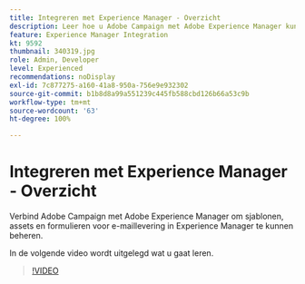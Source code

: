 ```yaml
---
title: Integreren met Experience Manager - Overzicht
description: Leer hoe u Adobe Campaign met Adobe Experience Manager kunt verbinden om sjablonen, assets en formulieren voor e-maillevering in Experience Manager te beheren.
feature: Experience Manager Integration
kt: 9592
thumbnail: 340319.jpg
role: Admin, Developer
level: Experienced
recommendations: noDisplay
exl-id: 7c877275-a160-41a8-950a-756e9e932302
source-git-commit: b1b8d8a99a551239c445fb588cbd126b66a53c9b
workflow-type: tm+mt
source-wordcount: '63'
ht-degree: 100%

---
```


# Integreren met Experience Manager - Overzicht

Verbind Adobe Campaign met Adobe Experience Manager om sjablonen, assets en formulieren voor e-maillevering in Experience Manager te kunnen beheren.

In de volgende video wordt uitgelegd wat u gaat leren.

>[!VIDEO](https://video.tv.adobe.com/v/340319?quality=12&learn=on)
